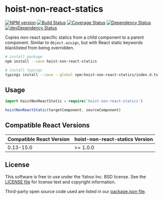 # hoist-non-react-statics

[![NPM version](https://badge.fury.io/js/hoist-non-react-statics.svg)](http://badge.fury.io/js/hoist-non-react-statics)
[![Build Status](https://img.shields.io/travis/mridgway/hoist-non-react-statics.svg)](https://travis-ci.org/mridgway/hoist-non-react-statics)
[![Coverage Status](https://img.shields.io/coveralls/mridgway/hoist-non-react-statics.svg)](https://coveralls.io/r/mridgway/hoist-non-react-statics?branch=master)
[![Dependency Status](https://img.shields.io/david/mridgway/hoist-non-react-statics.svg)](https://david-dm.org/mridgway/hoist-non-react-statics)
[![devDependency Status](https://img.shields.io/david/dev/mridgway/hoist-non-react-statics.svg)](https://david-dm.org/mridgway/hoist-non-react-statics#info=devDependencies)

Copies non-react specific statics from a child component to a parent component. 
Similar to `Object.assign`, but with React static keywords blacklisted from
being overridden.

```bash
# install package
npm install --save hoist-non-react-statics

# install typings
typings install --save --global npm:hoist-non-react-statics/index.d.ts
```

## Usage

```ts
import hoistNonReactStatic = require('hoist-non-react-statics')

hoistNonReactStatic(targetComponent, sourceComponent)
```

## Compatible React Versions

| Compatible React Version | hoist-non-react-statics Version |
|--------------------------|-------------------------------|
| 0.13-15.0 | >= 1.0.0 |

## License
This software is free to use under the Yahoo Inc. BSD license.
See the [LICENSE file][] for license text and copyright information.

[LICENSE file]: https://github.com/mridgway/hoist-non-react-statics/blob/master/LICENSE.md

Third-party open source code used are listed in our [package.json file]( https://github.com/mridgway/hoist-non-react-statics/blob/master/package.json).

